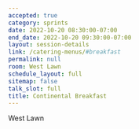 ```yaml
---
accepted: true
category: sprints
date: 2022-10-20 08:30:00-07:00
end_date: 2022-10-20 09:30:00-07:00
layout: session-details
link: /catering-menus/#breakfast
permalink: null
room: West Lawn
schedule_layout: full
sitemap: false
talk_slot: full
title: Continental Breakfast
---
```


West Lawn
